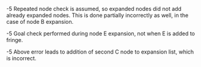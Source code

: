 -5
 Repeated node check is assumed, so expanded nodes did not add already
expanded nodes. This is done partially incorrectly as well, in the case
of node B expansion.

-5 Goal check performed during node E expansion, not when E is added to fringe.

-5 Above error leads to addition of second C node to expansion list, which is incorrect.
